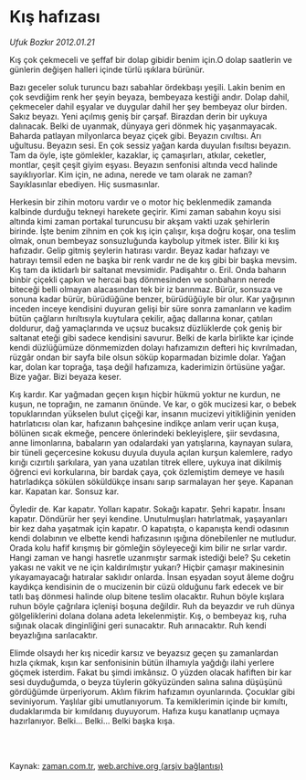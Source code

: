 # Kış hafızası

*Ufuk Bozkır 2012.01.21*

<td class="columnist-detail">
<p>Kış çok çekmeceli ve şeffaf bir dolap gibidir benim için.O dolap saatlerin ve günlerin değişen halleri içinde türlü ışıklara bürünür.</p>
<p>
<div id="haberMetinDiv">
<p>Bazı geceler soluk turuncu bazı sabahlar ördekbaşı yeşili. Lakin benim en çok sevdiğim renk her şeyin beyaza, bembeyaza kestiği andır. Dolap dahil, çekmeceler dahil eşyalar ve duygular dahil her şey bembeyaz olur birden. Sakız beyazı. Yeni açılmış geniş bir çarşaf. Birazdan derin bir uykuya dalınacak. Belki de uyanmak, dünyaya geri dönmek hiç yaşanmayacak. Baharda patlayan milyonlarca beyaz çiçek gibi. Beyazın cıvıltısı. Arı uğultusu. Beyazın sesi. En çok sessiz yağan karda duyulan fısıltısı beyazın. Tam da öyle, işte gömlekler, kazaklar, iç çamaşırları, atkılar, ceketler, montlar, çeşit çeşit giyim eşyası. Beyazın senfonisi altında vecd halinde sayıklıyorlar. Kim için, ne adına, nerede ve tam olarak ne zaman? Sayıklasınlar ebediyen. Hiç susmasınlar.
<p>Herkesin bir zihin motoru vardır ve o motor hiç beklenmedik zamanda kalbinde durduğu tekneyi harekete geçirir. Kimi zaman sabahın koyu sisi altında kimi zaman portakal turuncusu bir akşam vakti uzak şehirlerin birinde. İşte benim zihnim en çok kış için çalışır, kışa doğru koşar, ona teslim olmak, onun bembeyaz sonsuzluğunda kaybolup yitmek ister. Bilir ki kış hafızadır. Gelip gitmiş şeylerin hatırası vardır. Beyaz kadar hafızayı ve hatırayı temsil eden ne başka bir renk vardır ne de kış gibi bir başka mevsim. Kış tam da iktidarlı bir saltanat mevsimidir. Padişahtır o. Eril. Onda baharın binbir çiçekli çapkın ve hercai baş dönmesinden ve sonbaharın nerede biteceği belli olmayan alacasından tek bir iz barınmaz. Bürür, sonsuza ve sonuna kadar bürür, bürüdüğüne benzer, bürüdüğüyle bir olur. Kar yağışının inceden inceye kendisini duyuran gelişi bir süre sonra zamanların ve kadim bütün çağların hırıltısıyla kuytulara çekilir, ağaç dallarına konar, çatıları doldurur, dağ yamaçlarında ve uçsuz bucaksız düzlüklerde çok geniş bir saltanat eteği gibi sadece kendisini savurur. Belki de karla birlikte kar içinde kendi düzlüğümüze dönmemizden dolayı hafızamızın defteri hiç kıvrılmadan, rüzgâr ondan bir sayfa bile olsun söküp koparmadan bizimle dolar. Yağan kar, dolan kar toprağa, taşa değil hafızamıza, kaderimizin örtüsüne yağar. Bize yağar. Bizi beyaza keser.
<p>Kış kardır. Kar yağmadan geçen kışın hiçbir hükmü yoktur ne kurdun, ne kuşun, ne toprağın, ne zamanın önünde. Ve kar, o gök mucizesi kar, o bebek topuklarından yükselen bulut çiçeği kar, insanın mucizevi yitikliğinin yeniden hatırlatıcısı olan kar, hafızanın bahçesine indikçe anlam verir uçan kuşa, bölünen sıcak ekmeğe, pencere önlerindeki bekleyişlere, şiir sevdasına, anne limonlarına, babaların yan odalardaki yan yatışlarına, kaynayan sulara, bir tüneli geçercesine kokusu duyula duyula açılan kurşun kalemlere, radyo kırığı cızırtılı şarkılara, yan yana uzatılan titrek ellere, uykuya inat dikilmiş öğrenci evi korkularına, bir bardak çaya, çok özlemiştim demeye ve hasılı hatırladıkça sökülen söküldükçe insanı sarıp sarmalayan her şeye. Kapanan kar. Kapatan kar. Sonsuz kar.
<p>Öyledir de. Kar kapatır. Yolları kapatır. Sokağı kapatır. Şehri kapatır. İnsanı kapatır. Döndürür her şeyi kendine. Unutulmuşları hatırlatmak, yaşayanları bir kez daha yaşatmak için kapatır. O kapatışta, o kapanışta kendi odasının kendi dolabının ve elbette kendi hafızasının ışığına dönebilenler ne mutludur. Orada kolu hafif kırışmış bir gömleğin söyleyeceği kim bilir ne sırlar vardır. Hangi zaman ve hangi hasretle uzanmıştır sarmak istediği bele? Şu ceketin yakası ne vakit ve ne için kaldırılmıştır yukarı? Hiçbir çamaşır makinesinin yıkayamayacağı hatıralar saklıdır onlarda. İnsan eşyadan soyut âleme doğru kaydıkça kendisinin de o mucizenin bir cüzü olduğunu fark edecek ve bir tatlı baş dönmesi halinde olup bitene teslim olacaktır. Ruhun böyle kışlara ruhun böyle çağrılara içlenişi boşuna değildir. Ruh da beyazdır ve ruh dünya gölgeliklerini dolana dolana adeta lekelenmiştir. Kış, o bembeyaz kış, ruha sığınak olacak dinginliğini geri sunacaktır. Ruh arınacaktır. Ruh kendi beyazlığına sarılacaktır.
<p>Elimde olsaydı her kış nicedir karsız ve beyazsız geçen şu zamanlardan hızla çıkmak, kışın kar senfonisinin bütün ilhamıyla yağdığı ilahi yerlere göçmek isterdim. Fakat bu şimdi imkânsız. O yüzden olacak hafiften bir kar sesi duyduğumda, o beyza tüylerin gökyüzünden salına salına düşüşünü gördüğümde ürperiyorum. Aklım fikrim hafızamın oyunlarında. Çocuklar gibi seviniyorum. Yaşlılar gibi umutlanıyorum. Ta kemiklerimin içinde bir kımıltı, dudaklarımda bir kımıldanış duyuyorum. Hafıza kuşu kanatlanıp uçmaya hazırlanıyor. Belki... Belki... Belki başka kışa.</p></p></p></p></p></div>
</p>


<p><br>
		 </br></p></td>

Kaynak: [zaman.com.tr](http://zaman.com.tr/yazar.do?yazino=1232602), [web.archive.org (arşiv bağlantısı)](http://web.archive.org/web/20120218144501/http://www.zaman.com.tr:80/yazar.do?yazino=1232602)
